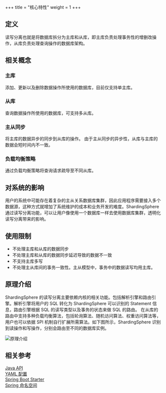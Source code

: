 +++
title = "核心特性"
weight = 1
+++

## 定义

读写分离也就是将数据库拆分为主库和从库，即主库负责处理事务性的增删改操作，从库负责处理查询操作的数据库架构。

## 相关概念

### 主库
添加、更新以及删除数据操作所使用的数据库，目前仅支持单主库。

### 从库
查询数据操作所使用的数据库，可支持多从库。

### 主从同步
将主库的数据异步的同步到从库的操作。 由于主从同步的异步性，从库与主库的数据会短时间内不一致。

### 负载均衡策略
通过负载均衡策略将查询请求疏导至不同从库。

## 对系统的影响
用户的系统中可能存在着复杂的主从关系数据库集群，因此应用程序需要接入多个数据源，这种方式就增加了系统维护的成本和业务开发的难度。ShardingSphere 通过读写分离功能，可以让用户像使用一个数据库一样去使用数据库集群，透明化读写分离带来的影响。

## 使用限制
* 不处理主库和从库的数据同步
* 不处理主库和从库的数据同步延迟导致的数据不一致
* 不支持主库多写
* 不处理主从库间的事务一致性。主从模型中，事务中的数据读写均用主库。

## 原理介绍
ShardingSphere 的读写分离主要依赖内核的相关功能。包括解析引擎和路由引擎。解析引擎将用户的 SQL 转化为 ShardingSphere 可以识别的 Statement 信息，路由引擎根据 SQL 的读写类型以及事务的状态来做 SQL 的路由。
在从库的路由中支持多种负载均衡算法，包括轮询算法、随机访问算法、权重访问算法等，用户也可以依据 SPI 机制自行扩展所需算法。如下图所示，ShardingSphere 识别到读操作和写操作，分别会路由至不同的数据库实例。

![原理介绍](https://shardingsphere.apache.org/document/current/img/readwrite-splitting/background.png)

## 相关参考
[Java API](/cn/user-manual/shardingsphere-jdbc/java-api/rules/readwrite-splitting)\
[YAML 配置](/cn/user-manual/shardingsphere-jdbc/yaml-config/rules/readwrite-splitting)\
[Spring Boot Starter](/cn/user-manual/shardingsphere-jdbc/spring-boot-starter/rules/readwrite-splitting)\
[Spring 命名空间](/cn/user-manual/shardingsphere-jdbc/spring-namespace/rules/readwrite-splitting)
